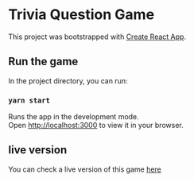 # Trivia Question Game

This project was bootstrapped with [Create React App](https://github.com/facebook/create-react-app).

## Run the game

In the project directory, you can run:

### `yarn start`

Runs the app in the development mode.\
Open [http://localhost:3000](http://localhost:3000) to view it in your browser.

## live version

You can check a live version of this game [here](https://frolicking-custard-4e93b9.netlify.app/)
